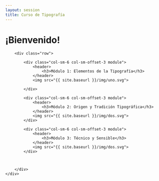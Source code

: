 ```yaml
---
layout: session
title: Curso de Tipografía
---
```


<!--
<div class="seccion uno">
	<div class="container">
		<h1>Curso <span class="merri">de</span> tipografía</h1>
	</div>
</div> --><!--JUMBOTRON -->

<div class="seccion uno inicial">
	<div class="container">
		<h1>¡Bienvenido!</h1>
	</div>
</div>

<div class="seccion dos" id="seccion-1">
	<div class="container">

		<div class="row">

			<div class="col-sm-6 col-sm-offset-3 module">
				<header>
					<h3>Módulo 1: Elementos de la Tipografía</h3>
				</header>
				<img src="{{ site.baseurl }}/img/uno.svg">	

			</div>

			<div class="col-sm-6 col-sm-offset-3 module">
				<header>
					<h3>Módulo 2: Origen y Tradición Tipográfica</h3>
				</header>
				<img src="{{ site.baseurl }}/img/dos.svg">	
			</div>

			<div class="col-sm-6 col-sm-offset-3 module">
				<header>
					<h3>Módulo 3: Técnico y Sensible</h3>
				</header>
				<img src="{{ site.baseurl }}/img/dos.svg">	
			</div>

			

		</div>
	</div>
</div>
